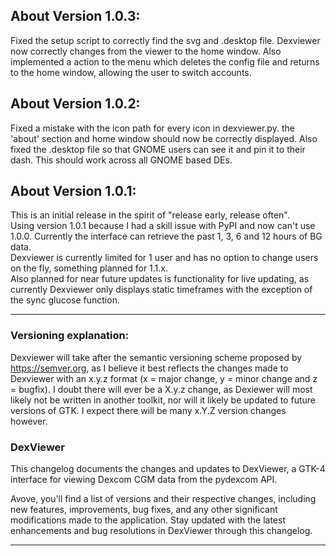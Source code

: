 ## About Version 1.0.3:
Fixed the setup script to correctly find the svg and .desktop file.
Dexviewer now correctly changes from the viewer to the home window.
Also implemented a action to the menu which deletes the config file 
and returns to the home window, allowing the user to switch accounts.

## About Version 1.0.2:
Fixed a mistake with the icon path for every icon in dexviewer.py. the 'about' section
and home window should now be correctly displayed. Also fixed the .desktop file so that
GNOME users can see it and pin it to their dash. This should work across all GNOME based
DEs. 

## About Version 1.0.1:
This is an initial release in the spirit of "release early, release often".\
Using version 1.0.1 because I had a skill issue with PyPI and now can't use 1.0.0.
Currently the interface can retrieve the past 1, 3, 6 and 12 hours of BG data.\
Dexviewer is currently limited for 1 user and has no option to change users 
on the fly, something planned for 1.1.x.\
Also planned for near future updates is functionality for live updating, as
currently Dexviewer only displays static timeframes with the exception of the sync glucose function.

<hr>

### Versioning explanation:
Dexviewer will take after the semantic versioning scheme proposed by https://semver.org, as I believe
it best reflects the changes made to Dexviewer with an x.y.z format 
(x = major change, y = minor change and z = bugfix). I doubt there will ever be a X.y.z change,
as Dexiewer will most likely not be written in another toolkit, nor will it likely be updated to future versions
of GTK. I expect there will be many x.Y.Z version changes however.

### DexViewer
This changelog documents the changes and updates to DexViewer, 
a GTK-4 interface for viewing Dexcom CGM data from the pydexcom API.

Avove, you'll find a list of versions and their respective changes, 
including new features, improvements, bug fixes, and any other 
significant modifications made to the application. 
Stay updated with the latest enhancements and bug resolutions in DexViewer through this changelog.

<hr>